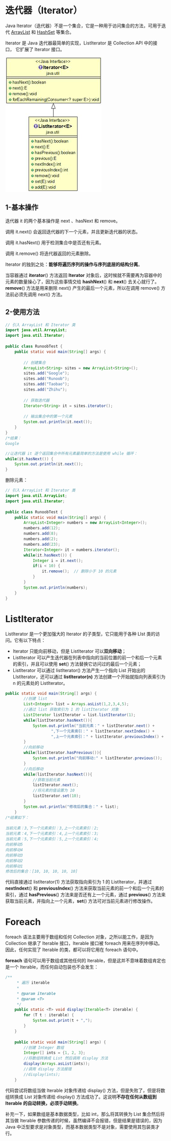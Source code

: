 # 迭代器（Iterator）

Java Iterator（迭代器）不是一个集合，它是一种用于访问集合的方法，可用于迭代 [ArrayList](https://www.runoob.com/java/java-arraylist.html) 和 [HashSet](https://www.runoob.com/java/java-hashset.html) 等集合。

Iterator 是 Java 迭代器最简单的实现，ListIterator 是 Collection API 中的接口， 它扩展了 Iterator 接口。

![img](format,png.jpeg)

## 1-基本操作

迭代器 it 的两个基本操作是 next 、hasNext 和 remove。

调用 it.next() 会返回迭代器的下一个元素，并且更新迭代器的状态。

调用 it.hasNext() 用于检测集合中是否还有元素。

调用 it.remove() 将迭代器返回的元素删除。

Iterator 的独到之处：**能够将遍历序列的操作与序列底层的结构分离**。

当容器通过 **iterator**() 方法返回 **Iterator** 对象后，这时候就不需要再为容器中的元素的数量操心了，因为这些事情交给 **hashNext**() 和 **next**() 去关心就行了。**remove**() 方法是用来删除 next() 产生的最后一个元素，所以在调用 remove() 方法前必须先调用 next() 方法。

## 2-使用方法

```java
// 引入 ArrayList 和 Iterator 类
import java.util.ArrayList;
import java.util.Iterator;

public class RunoobTest {
    public static void main(String[] args) {

        // 创建集合
        ArrayList<String> sites = new ArrayList<String>();
        sites.add("Google");
        sites.add("Runoob");
        sites.add("Taobao");
        sites.add("Zhihu");

        // 获取迭代器
        Iterator<String> it = sites.iterator();

        // 输出集合中的第一个元素
        System.out.println(it.next());
    }
}
/*结果：
Google
```

```java
//让迭代器 it 逐个返回集合中所有元素最简单的方法是使用 while 循环：
while(it.hasNext()) {
    System.out.println(it.next());
}
```

删除元素：

```java
// 引入 ArrayList 和 Iterator 类
import java.util.ArrayList;
import java.util.Iterator;

public class RunoobTest {
    public static void main(String[] args) {
        ArrayList<Integer> numbers = new ArrayList<Integer>();
        numbers.add(12);
        numbers.add(8);
        numbers.add(2);
        numbers.add(23);
        Iterator<Integer> it = numbers.iterator();
        while(it.hasNext()) {
            Integer i = it.next();
            if(i < 10) {  
                it.remove();  // 删除小于 10 的元素
            }
        }
        System.out.println(numbers);
    }
}
```

# ListIterator

ListIterator 是一个更加强大的 Iterator 的子类型，它只能用于各种 LIst 类的访问。它有以下特点：

- Iterator 只能向前移动，但是 ListIterator 可以**双向移动**；
- ListIterator 可以产生迭代器在列表中指向的当前位置的前一个和后一个元素的索引，并且可以使用 **set**() 方法替换它访问过的最后一个元素；
- ListIterator 可以通过 listIterator() 方法产生一个指向 List 开始出的 LIstIterator，还可以通过 **listIterator(n)** 方法创建一个开始就指向列表索引为 n 的元素处的 ListIterator。

```java
public static void main(String[] args) {
        //创建 list
        List<Integer> list = Arrays.asList(1,2,3,4,5);
        //通过 list 获取索引为 1 的 listIterator 对象
        ListIterator listIterator = list.listIterator(1);
        while(listIterator.hasNext()){
            System.out.println("当前元素：" + listIterator.next() +
                    ",下一个元素索引：" + listIterator.nextIndex() +
                    ",上一个元素索引：" + listIterator.previousIndex() + ";");
        }
        //向前移动
        while(listIterator.hasPrevious()){
            System.out.println("向前移动:" + listIterator.previous());
        }
        //向后移动
        while(listIterator.hasNext()){
            //获取当前元素
            listIterator.next();
            //将元素的值设置为 10
            listIterator.set(10);
        }
        System.out.println("修改后的集合：" + list);
    }
/*结果如下：

当前元素：3,下一个元素索引：3,上一个元素索引：2;
当前元素：4,下一个元素索引：4,上一个元素索引：3;
当前元素：5,下一个元素索引：5,上一个元素索引：4;
向前移动5
向前移动4
向前移动3
向前移动2
向前移动1
修改后的集合：[10, 10, 10, 10, 10]
```

代码直接通过 listIterator(1) 方法获取指向索引为 1 的 ListIterator，并通过 **nextIndext**() 和 **previousIndex**() 方法来获取当前元素的前一个和后一个元素的索引，通过 **hasPrevious**() 方法来是否还有上一个元素，通过 **previous**() 方法来获取当前元素，并指向上一个元素，**set**() 方法可对当前元素进行修改操作。

# Foreach

foreach 语法主要用于数组和任何 Collection 对象，之所以能工作，是因为 Collection 继承了 Iterable 接口，Iterable 接口被 foreach 用来在序列中移动。因此，任何实现了 Iterable 的类，都可以将它用在 foreach 语句中。

**foreach** 语句可以用于数组或其他任何的 Iterable，但是这并不意味着数组肯定也是一个 Iterable，而任何自动包装也不会发生：

```java
/**
     * 遍历 iterable
     *
     * @param iterable
     * @param <T>
     */
    public static <T> void display(Iterable<T> iterable) {
        for (T t : iterable) {
            System.out.print(t + ",");
        }
    }

    public static void main(String[] args) {
        //创建 Integer 数组
        Integer[] ints = {1, 2, 3};
        //将数组转换成 List 然后调用 display 方法
        display(Arrays.asList(ints));
        //调用 display 方法报错
        //display(ints);
    }	
```

代码尝试将数组当做 Iterable 对象传递给 display() 方法，但是失败了，但是将数组转换成 List 对象传递给 display() 方法成功了。这说明**不存在任何从数组到 Iterable 的自动转换，必须手动转换**。

补充一下，如果数组是基本数据类型，比如 int，那么将其转换为 List 集合然后将其当做 Iterable 参数传递的时候，虽然编译不会报错，但是结果是错误的，因为 Java 中泛型要求是对象类型，而基本数据类型不是对象，需要使用其包装类才行。